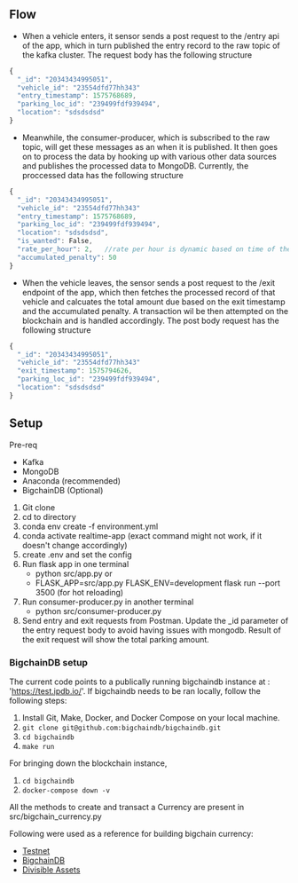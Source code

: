 ## Flow

- When a vehicle enters, it sensor sends a post request to the /entry api of the app, which in turn published the entry record to the raw topic of the kafka cluster. The request body has the following structure
```javascript
{
  "_id": "20343434995051",
  "vehicle_id": "23554dfd77hh343"
  "entry_timestamp": 1575768689,
  "parking_loc_id": "239499fdf939494",
  "location": "sdsdsdsd"
}
```
- Meanwhile, the consumer-producer, which is subscribed to the raw topic, will get these messages as an when it is published. It then goes on to process the data by hooking up with various other data sources and publishes the processed data to MongoDB. Currently, the proccessed data has the following structure
```javascript
{
  "_id": "20343434995051",
  "vehicle_id": "23554dfd77hh343"
  "entry_timestamp": 1575768689,
  "parking_loc_id": "239499fdf939494",
  "location": "sdsdsdsd",
  "is_wanted": False,
  "rate_per_hour": 2,   //rate per hour is dynamic based on time of the day and location
  "accumulated_penalty": 50
}
```
- When the vehicle leaves, the sensor sends a post request to the /exit endpoint of the app, which then fetches the processed record of that vehicle and calcuates the total amount due based on the exit timestamp and the accumulated penalty. A transaction wil be then attempted on the blockchain and is handled accordingly. The post body request has the following structure
```javascript
{
  "_id": "20343434995051",
  "vehicle_id": "23554dfd77hh343"
  "exit_timestamp": 1575794626,
  "parking_loc_id": "239499fdf939494",
  "location": "sdsdsdsd"
}
```

## Setup

Pre-req
- Kafka
- MongoDB
- Anaconda (recommended)
- BigchainDB (Optional)

1. Git clone
2. cd to directory
3. conda env create -f environment.yml
4. conda activate realtime-app (exact command might not work, if it doesn't change accordingly)
5. create .env and set the config
6. Run flask app in one terminal
   - python src/app.py or
   - FLASK_APP=src/app.py FLASK_ENV=development flask run --port 3500 (for hot reloading)
7. Run consumer-producer.py in another terminal
   - python src/consumer-producer.py
8. Send entry and exit requests from Postman. Update the _id parameter of the entry request body to avoid having issues with mongodb. Result of the exit request will show the total parking amount.

### BigchainDB setup
The current code points to a publically running bigchaindb instance at : 'https://test.ipdb.io/'.
If bigchaindb needs to be ran locally, follow the following steps:
1. Install Git, Make, Docker, and Docker Compose on your local machine.
2. `git clone git@github.com:bigchaindb/bigchaindb.git`
3. `cd bigchaindb`
4. `make run`

For bringing down the blockchain instance,
1. `cd bigchaindb`
2. `docker-compose down -v`

All the methods to create and transact a Currency are present in src/bigchain_currency.py

Following were used as a reference for building bigchain currency:
* [Testnet](https://blog.bigchaindb.com/the-status-of-the-bigchaindb-testnet-90d446edd2b4)
* [BigchainDB](http://docs.bigchaindb.com/en/latest/index.html)
* [Divisible Assets](http://docs.bigchaindb.com/projects/py-driver/en/latest/usage.html#divisible-assets)



